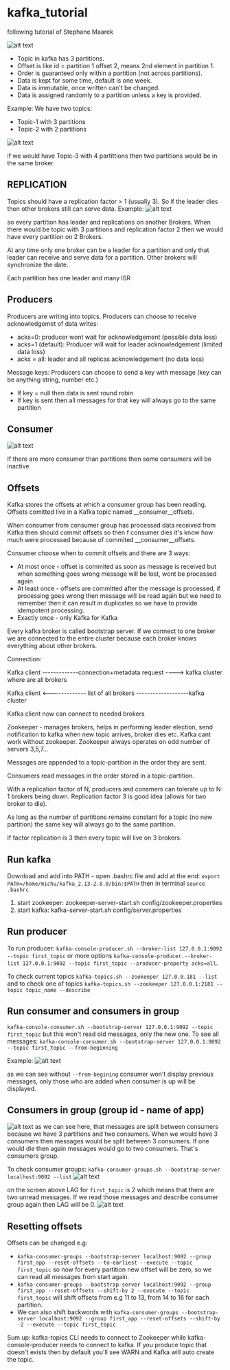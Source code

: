 # kafka_tutorial
following tutorial of Stephane Maarek

![alt text](https://github.com/michuW93/kafka_tutorial/blob/master/topic_anatomy.png?raw=true)

- Topic in kafka has 3 partitions.
- Offset is like id = partition 1 offset 2, means 2nd element in partition 1.
- Order is guaranteed only within a partition (not across partitions).
- Data is kept for some time, default is one week.
- Data is immutable, once written can't be changed.
- Data is assigned randomly to a partition unless a key is provided.

Example:
We have two topics:
- Topic-1 with 3 partitions
- Topic-2 with 2 partitions

![alt text](https://github.com/michuW93/kafka_tutorial/blob/master/topics_to_broker.png?raw=true)

if we would have Topic-3 with 4 partittions then two partitions would be in the same broker.


## REPLICATION
Topics should have a replication factor > 1 (usually 3). So if the leader dies then other brokers still can serve data.
Example:
![alt text](https://github.com/michuW93/kafka_tutorial/blob/master/KafkaReplication.PNG?raw=true)

so every partition has leader and replications on another Brokers.
When there would be topic with 3 partitions and replication factor 2 then we would have every partition on 2 Brokers.

At any time only one broker can be a leader for a partition and only that leader can receive and serve data for a partition. Other brokers will synchronize the date.

Each partition has one leader and many ISR

## Producers

Producers are writing into topics.
Producers can choose to receive acknowledgemet of data writes:
- acks=0: producer wont wait for acknowledgement (possible data loss)
- acks=1 (default): Producer will wait for leader acknowledgement (limited data loss)
- acks = all: leader and all replicas acknowledgement (no data loss)
 

Message keys:
Producers can choose to send a key with message (key can be anything string, number etc.)
- If key = null then data is sent round robin
- If key is sent then all messages for that key will always go to the same partition

 
## Consumer

![alt text](https://github.com/michuW93/kafka_tutorial/blob/master/kafka_consumers.png?raw=true)

If there are more consumer than partitions then some consumers will be inactive

## Offsets

Kafka stores the offsets at which a consumer group has been reading.
Offsets comitted live in a Kafka topic named __consumer__offsets.

When consumer from consumer group has processed data received from Kafka then should commit offsets so then f consumer dies it's know how much were processed because of commited __consumer__offsets.

Consumer choose when to commit offsets and there are 3 ways:
- At most once - offset is commited as soon as message is received but when something goes wrong message will be lost, wont be processed again
- At least once - offsets are committed after the message is processed, if processing goes wrong then message will be read again but we need to remember then it can result in duplicates so we have to provide idempotent processing.
- Exactly once - only Kafka for Kafka


Every kafka broker is called bootstrap server.
If we connect to one broker we are connected to the entire cluster because each broker knows everything about other brokers.

Connection:

Kafka client -------------connection+metadata request ----> kafka cluster where are all brokers

Kafka client <------------- list of all brokers -------------------kafka cluster

Kafka client now can connect to needed brokers



Zookeeper - manages brokers, helps in performing leader election, send notification to kafka when new topic arrives, broker dies etc. Kafka cant work without zookeeper. Zookeeper always operates on odd number of servers 3,5,7…

 

 

Messages are appended to a topic-partition in the order they are sent.

Consumers read messages in the order stored in a topic-partition.

With a replication factor of N, producers and consmers can tolerate up to N-1 brokers being down. Replication factor 3 is good idea (allows for two broker to die).

As long as the number of partitions remains constant for a topic (no new partition) the same key will always go to the same partition.

If factor replication is 3 then every topic will live on 3 brokers.

## Run kafka
Download and add into PATH - open .bashrc file and add at the end: `export PATH=/home/michu/kafka_2.13-2.8.0/bin:$PATH` then in terminal `source .bashrc`

1. start zookeeper: zookeeper-server-start.sh config/zookeeper.properties
2. start kafka: kafka-server-start.sh config/server.properties

## Run producer
To run producer:
`kafka-console-producer.sh --broker-list 127.0.0.1:9092 --topic first_topic` or more options `kafka-console-producer.--broker-list 127.0.0.1:9092 --topic first_topic --producer-property acks=all`.

To check current topics `kafka-topics.sh --zookeeper 127.0.0.181 --list` and to check one of topics `kafka-topics.sh --zookeeper 127.0.0.1:2181 --topic topic_name --describe`

## Run consumer and consumers in group
`kafka-console-consumer.sh --bootstrap-server 127.0.0.1:9092 --topic first_topic` but this won't read old messages, only the new one. To see all messages:
`kafka-console-consumer.sh --bootstrap-server 127.0.0.1:9092 --topic first_topic --from-beginning`

Example:
![alt text](https://github.com/michuW93/kafka_tutorial/blob/master/kafka_messages.png?raw=true)

as we can see without `--from-begining` consumer won't display previous messages, only those who are added when consumer is up will be displayed.

## Consumers in group (group id - name of app)
![alt text](https://github.com/michuW93/kafka_tutorial/blob/master/many_consumers.png?raw=true)
as we can see here, that messages are split between consumers because we have 3 partitions and two consumers. When we would have 3 consumers then messages would be split between 3 consumers. If one would die then again messages would go to two consumers. That's consumers group.


To check consumer groups: `kafka-consumer-groups.sh --bootstrap-server localhost:9092 --list`
![alt text](https://github.com/michuW93/kafka_tutorial/blob/master/consumer_group.png?raw=true)

on the screen above LAG for `first_topic` is 2 which means that there are two unread messages. If we read those messages and describe consumer group again then LAG will be 0.
![alt text](https://github.com/michuW93/kafka_tutorial/blob/master/consumer_groups_lag0.png?raw=true)

## Resetting offsets
Offsets can be changed e.g: 
- `kafka-consumer-groups --bootstrap-server localhost:9092 --group first_app --reset-offsets --to-earliest --execute --topic first_topic` so now for every partition new offset will be zero, so we can read all messages from start again. 
- `kafka-consumer-groups --bootstrap-server localhost:9092 --group first_app --reset-offsets --shift-by 2 --execute --topic first_topic` will shift offsets from e.g 11 to 13, from 14 to 16 for each partition. 
- We can also shift backwords with `kafka-consumer-groups --bootstrap-server localhost:9092 --group first_app --reset-offsets --shift-by -2 --execute --topic first_topic`

Sum up: kafka-topics CLI needs to connect to Zookeeper while kafka-console-producer needs to connect to kafka. If you produce topic that doesn't exists then by default you'll see WARN and Kafka will auto create the topic. 
